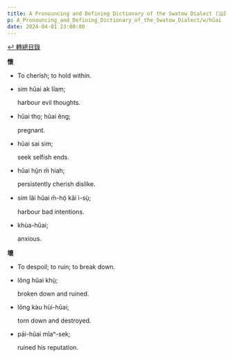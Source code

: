 ```yaml
---
title: A Pronouncing and Defining Dictionary of the Swatow Dialect (汕頭方言音義字典) / hûai
p: A_Pronouncing_and_Defining_Dictionary_of_the_Swatow_Dialect/w/hûai
date: 2024-04-01 23:00:00
---
```


[↩️ 轉總目錄](/A_Pronouncing_and_Defining_Dictionary_of_the_Swatow_Dialect)


**懷**
- To cherish; to hold within.

- sim hûai ak lĭam;

  harbour evil thoughts.

- hûai tho̤; hûai ĕng;

  pregnant.

- hûai sai sim;

  seek selfish ends.

- hûai hṳ̆n m̄ hiah;

  persistently cherish dislike.

- sim lăi hûai m̄-hó̤ kâi ì-sṳ̀;

  harbour bad intentions.

- khùa-hûai;

  anxious.

**壞**
- To despoil; to ruin; to break down.

- lŏng hŭai khṳ̀;

  broken down and ruined.

- lŏng kàu hùi-hŭai;

  torn down and destroyed.

- pāi-hŭai mîaⁿ-sek;

  ruined his reputation.